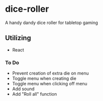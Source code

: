 # dice-roller

A handy dandy dice roller for tabletop gaming

## Utilizing
- React

### To Do
- Prevent creation of extra die on menu
- Toggle menu when creating die
- Toggle menu when clicking off menu
- Add sound
- Add "Roll all" function
